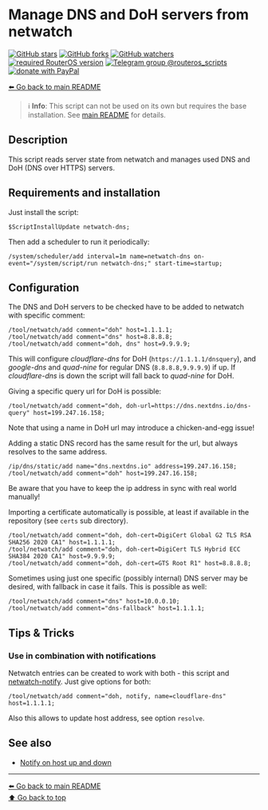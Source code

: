 Manage DNS and DoH servers from netwatch
========================================

[![GitHub stars](https://img.shields.io/github/stars/eworm-de/routeros-scripts?logo=GitHub&style=flat&color=red)](https://github.com/eworm-de/routeros-scripts/stargazers)
[![GitHub forks](https://img.shields.io/github/forks/eworm-de/routeros-scripts?logo=GitHub&style=flat&color=green)](https://github.com/eworm-de/routeros-scripts/network)
[![GitHub watchers](https://img.shields.io/github/watchers/eworm-de/routeros-scripts?logo=GitHub&style=flat&color=blue)](https://github.com/eworm-de/routeros-scripts/watchers)
[![required RouterOS version](https://img.shields.io/badge/RouterOS-7.13-yellow?style=flat)](https://mikrotik.com/download/changelogs/)
[![Telegram group @routeros_scripts](https://img.shields.io/badge/Telegram-%40routeros__scripts-%2326A5E4?logo=telegram&style=flat)](https://t.me/routeros_scripts)
[![donate with PayPal](https://img.shields.io/badge/Like_it%3F-Donate!-orange?logo=githubsponsors&logoColor=orange&style=flat)](https://www.paypal.com/cgi-bin/webscr?cmd=_s-xclick&hosted_button_id=A4ZXBD6YS2W8J)

[⬅️ Go back to main README](../README.md)

> ℹ️ **Info**: This script can not be used on its own but requires the base
> installation. See [main README](../README.md) for details.

Description
-----------

This script reads server state from netwatch and manages used DNS and
DoH (DNS over HTTPS) servers.

Requirements and installation
-----------------------------

Just install the script:

    $ScriptInstallUpdate netwatch-dns;

Then add a scheduler to run it periodically:

    /system/scheduler/add interval=1m name=netwatch-dns on-event="/system/script/run netwatch-dns;" start-time=startup;

Configuration
-------------

The DNS and DoH servers to be checked have to be added to netwatch with
specific comment:

    /tool/netwatch/add comment="doh" host=1.1.1.1;
    /tool/netwatch/add comment="dns" host=8.8.8.8;
    /tool/netwatch/add comment="doh, dns" host=9.9.9.9;

This will configure *cloudflare-dns* for DoH (`https://1.1.1.1/dnsquery`), and
*google-dns* and *quad-nine* for regular DNS (`8.8.8.8,9.9.9.9`) if up.
If *cloudflare-dns* is down the script will fall back to *quad-nine* for DoH.

Giving a specific query url for DoH is possible:

    /tool/netwatch/add comment="doh, doh-url=https://dns.nextdns.io/dns-query" host=199.247.16.158;

Note that using a name in DoH url may introduce a chicken-and-egg issue!

Adding a static DNS record has the same result for the url, but always
resolves to the same address.

    /ip/dns/static/add name="dns.nextdns.io" address=199.247.16.158;
    /tool/netwatch/add comment="doh" host=199.247.16.158;

Be aware that you have to keep the ip address in sync with real world
manually!

Importing a certificate automatically is possible, at least if available in
the repository (see `certs` sub directory).

    /tool/netwatch/add comment="doh, doh-cert=DigiCert Global G2 TLS RSA SHA256 2020 CA1" host=1.1.1.1;
    /tool/netwatch/add comment="doh, doh-cert=DigiCert TLS Hybrid ECC SHA384 2020 CA1" host=9.9.9.9;
    /tool/netwatch/add comment="doh, doh-cert=GTS Root R1" host=8.8.8.8;

Sometimes using just one specific (possibly internal) DNS server may be
desired, with fallback in case it fails. This is possible as well:

    /tool/netwatch/add comment="dns" host=10.0.0.10;
    /tool/netwatch/add comment="dns-fallback" host=1.1.1.1;

Tips & Tricks
-------------

### Use in combination with notifications

Netwatch entries can be created to work with both - this script and
[netwatch-notify](netwatch-notify.md). Just give options for both:

    /tool/netwatch/add comment="doh, notify, name=cloudflare-dns" host=1.1.1.1;

Also this allows to update host address, see option `resolve`.

See also
--------

* [Notify on host up and down](netwatch-notify.md)

---
[⬅️ Go back to main README](../README.md)  
[⬆️ Go back to top](#top)
